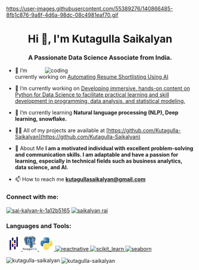 https://user-images.githubusercontent.com/55389276/140866485-8fb1c876-9a8f-4d6a-98dc-08c4981eaf70.gif

<h1 align="center">Hi 👋, I'm Kutagulla Saikalyan</h1>
<h3 align="center">A Passionate Data Science Associate from India.</h3>


<img align="right" alt="coding" width="400" src="https://user-images.githubusercontent.com/55389276/140866485-8fb1c876-9a8f-4d6a-98dc-08c4981eaf70.gif">

- 🔭 I’m currently working on [Automating Resume Shortlisting Using AI](https://drive.google.com/file/d/19rXeTBRiZgAftHPpI25vE805V0B5RIid/view?usp=sharing)

- 🔭 I’m currently working on [Developing immersive, hands-on content on Python for Data Science to facilitate practical learning and skill development in programming, data analysis, and statistical modeling.](https://drive.google.com/file/d/1m1MA-uLjSJbD8ShIAOUr0qvd0T_jmbag/view?usp=sharing)

- 🌱 I’m currently learning **Natural language processing (NLP), Deep learning, snowflake.**


- 👨‍💻 All of my projects are available at [https://github.com/Kutagulla-Saikalyan](https://github.com/Kutagulla-Saikalyan)

- 💬 About Me **I am a motivated individual with excellent problem-solving and communication skills. I am adaptable and have a passion for learning, especially in technical fields such as business analytics, data science, and AI.**

- 📫 How to reach me **kutagullasaikalyan@gmail.com**

<h3 align="left">Connect with me:</h3>
<p align="left">
<a href="https://linkedin.com/in/sai-kalyan-k-1a12b5165" target="blank"><img align="center" src="https://raw.githubusercontent.com/rahuldkjain/github-profile-readme-generator/master/src/images/icons/Social/linked-in-alt.svg" alt="sai-kalyan-k-1a12b5165" height="30" width="40" /></a>
<a href="https://fb.com/saikalyan raj" target="blank"><img align="center" src="https://raw.githubusercontent.com/rahuldkjain/github-profile-readme-generator/master/src/images/icons/Social/facebook.svg" alt="saikalyan raj" height="30" width="40" /></a>
</p>

<h3 align="left">Languages and Tools:</h3>
<p align="left"> <a href="https://pandas.pydata.org/" target="_blank" rel="noreferrer"> <img src="https://raw.githubusercontent.com/devicons/devicon/2ae2a900d2f041da66e950e4d48052658d850630/icons/pandas/pandas-original.svg" alt="pandas" width="40" height="40"/> </a> <a href="https://www.postgresql.org" target="_blank" rel="noreferrer"> <img src="https://raw.githubusercontent.com/devicons/devicon/master/icons/postgresql/postgresql-original-wordmark.svg" alt="postgresql" width="40" height="40"/> </a> <a href="https://www.python.org" target="_blank" rel="noreferrer"> <img src="https://raw.githubusercontent.com/devicons/devicon/master/icons/python/python-original.svg" alt="python" width="40" height="40"/> </a> <a href="https://reactnative.dev/" target="_blank" rel="noreferrer"> <img src="https://reactnative.dev/img/header_logo.svg" alt="reactnative" width="40" height="40"/> </a> <a href="https://scikit-learn.org/" target="_blank" rel="noreferrer"> <img src="https://upload.wikimedia.org/wikipedia/commons/0/05/Scikit_learn_logo_small.svg" alt="scikit_learn" width="40" height="40"/> </a> <a href="https://seaborn.pydata.org/" target="_blank" rel="noreferrer"> <img src="https://seaborn.pydata.org/_images/logo-mark-lightbg.svg" alt="seaborn" width="40" height="40"/> </a> </p>

<p><img align="left" src="https://github-readme-stats.vercel.app/api/top-langs?username=kutagulla-saikalyan&show_icons=true&locale=en&layout=compact" alt="kutagulla-saikalyan" /></p>

<p>&nbsp;<img align="center" src="https://github-readme-stats.vercel.app/api?username=kutagulla-saikalyan&show_icons=true&locale=en" alt="kutagulla-saikalyan" /></p>
